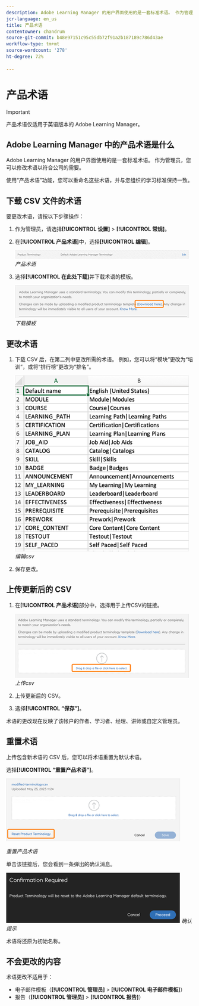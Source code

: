 ```yaml
---
description: Adobe Learning Manager 的用户界面使用的是一套标准术语。 作为管理员，您可以修改术语以符合公司的需要。
jcr-language: en_us
title: 产品术语
contentowner: chandrum
source-git-commit: b48e97151c95c55db72f91a2b187189c786d43ae
workflow-type: tm+mt
source-wordcount: '278'
ht-degree: 72%

---
```


# 产品术语

>[!IMPORTANT]
>
>产品术语仅适用于英语版本的 Adobe Learning Manager。

## Adobe Learning Manager 中的产品术语是什么

Adobe Learning Manager 的用户界面使用的是一套标准术语。 作为管理员，您可以修改术语以符合公司的需要。

使用“产品术语”功能，您可以重命名这些术语，并与您组织的学习标准保持一致。

## 下载 CSV 文件的术语

要更改术语，请按以下步骤操作：

1. 作为管理员，请选择&#x200B;**[!UICONTROL 设置]** > **[!UICONTROL 常规]**。
1. 在&#x200B;**[!UICONTROL 产品术语]**&#x200B;中，选择&#x200B;**[!UICONTROL 编辑]**。

   ![](assets/product-terminology-settings.png)
   _产品术语_

1. 选择&#x200B;**[!UICONTROL 在此处下载]**&#x200B;并下载术语的模板。

   ![](assets/download-here-pt.png)
   _下载模板_

## 更改术语

1. 下载 CSV 后，在第二列中更改所需的术语。 例如，您可以将“模块”更改为“培训”，或将“排行榜”更改为“排名”。

   ![](assets/csv-product-terminology.png)
   _编辑csv_

1. 保存更改。

## 上传更新后的 CSV

1. 在&#x200B;**[!UICONTROL 产品术语]**&#x200B;部分中，选择用于上传CSV的链接。

   ![](assets/update-the-csv.png)
   _上传csv_

1. 上传更新后的 CSV。
1. 选择&#x200B;**[!UICONTROL “保存”]**。

术语的更改现在反映了该帐户的作者、学习者、经理、讲师或自定义管理员。

## 重置术语

上传包含新术语的 CSV 后，您可以将术语重置为默认术语。

选择&#x200B;**[!UICONTROL “重置产品术语”]**。

![](assets/reset-the-terminology.png)

_重置产品术语_

单击该链接后，您会看到一条弹出的确认消息。

![](assets/confirmation.png)
_确认提示_

术语将还原为初始名称。

## 不会更改的内容

术语更改不适用于：

* 电子邮件模板（**[!UICONTROL 管理员]** > **[!UICONTROL 电子邮件模板]**）
* 报告（**[!UICONTROL 管理员]** > **[!UICONTROL 报告]**）

